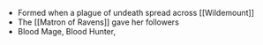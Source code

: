 - Formed when a plague of undeath spread across [[Wildemount]]
- The [[Matron of Ravens]] gave her followers 
- Blood Mage, Blood Hunter, 